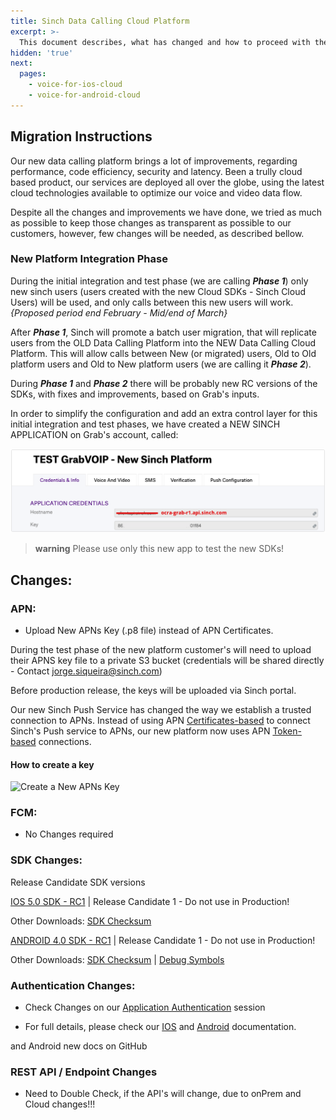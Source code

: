 ```yaml
---
title: Sinch Data Calling Cloud Platform
excerpt: >-
  This document describes, what has changed and how to proceed with the initial integration and tests with our new Data Cloud Calling Platform.
hidden: 'true'
next:
  pages:
    - voice-for-ios-cloud
    - voice-for-android-cloud
---
```


## Migration Instructions

Our new data calling platform brings a lot of improvements, regarding performance, code efficiency, security and latency. Been a trully cloud based product, our services are deployed all over the globe, using the latest cloud technologies available to optimize our voice and video data flow.

Despite all the changes and improvements we have done, we tried as much as possible to keep those changes as transparent as possible to our customers, however, few changes will be needed, as described bellow.

### **New Platform Integration Phase**

During the initial integration and test phase (we are calling **_Phase 1_**) only new sinch users (users created with the new Cloud SDKs - Sinch Cloud Users) will be used, and only calls between this new users will work. _{Proposed period end February - Mid/end of March}_

After **_Phase 1_**, Sinch will promote a batch user migration, that will replicate users from the OLD Data Calling Platform into the NEW Data Calling Cloud Platform. This will allow calls between New (or migrated) users, Old to Old platform users and Old to New platform users (we are calling it **_Phase 2_**).

During **_Phase 1_** and **_Phase 2_** there will be probably new RC versions of the SDKs, with fixes and improvements, based on Grab's inputs.

In order to simplify the configuration and add an extra control layer for this initial integration and test phases, we have created a NEW SINCH APPLICATION on Grab's account, called:

![Grab's Test App](testapp-phase1.png)

> **warning**
> Please use only this new app to test the new SDKs!

## Changes:

### APN:

- Upload New APNs Key (.p8 file) instead of APN Certificates.

During the test phase of the new platform customer's will need to upload their APNS key file to a private S3 bucket (credentials will be shared directly - Contact jorge.siqueira@sinch.com)

Before production release, the keys will be uploaded via Sinch portal.

Our new Sinch Push Service has changed the way we establish a trusted connection to APNs.
Instead of using APN [Certificates-based](https://developer.apple.com/documentation/usernotifications/setting_up_a_remote_notification_server/establishing_a_certificate-based_connection_to_apns?language=objc) to connect Sinch's Push service to APNs, our new platform now uses APN [Token-based](https://developer.apple.com/documentation/usernotifications/setting_up_a_remote_notification_server/establishing_a_token-based_connection_to_apns?language=objc) connections.

#### How to create a key

![Create a New APNs Key](https://docs-assets.developer.apple.com/published/2e8ab05539/a6b2f82d-acac-462c-8659-274e8f62b41a.png)

### FCM:

- No Changes required

### SDK Changes:

Release Candidate SDK versions

[IOS 5.0 SDK - RC1](https://download.sinch.com/ios/5.0.0/Sinch-iOS-5.0.0-RC1-c44fd98d.tar.bz2)
| Release Candidate 1 - Do not use in Production!

Other Downloads:
[SDK Checksum](https://download.sinch.com/ios/5.0.0/Sinch-iOS-5.0.0-RC1-c44fd98d.SHA256SUMS)

[ANDROID 4.0 SDK - RC1](https://download.sinch.com/android/4.0.0/sinch-android-rtc-4.0.0_87.zip)
| Release Candidate 1 - Do not use in Production!

Other Downloads:
[SDK Checksum](https://download.sinch.com/android/4.0.0/sinch-android-rtc-4.0.0_87.SHA256SUMS) |
[Debug Symbols](https://download.sinch.com/android/4.0.0/sinch-android-rtc-4.0.0-87_debug-symbols.zip)

### Authentication Changes:

- Check Changes on our [Application Authentication](doc:voice-ios-cloud-application-authentication) session

- For full details, please check our [IOS](doc:voice-ios-cloud-first-time-setup) and [Android](doc:voice-android-cloud-first-time-setup) documentation.

and Android new docs on GitHub

### REST API / Endpoint Changes

- Need to Double Check, if the API's will change, due to onPrem and Cloud changes!!!
